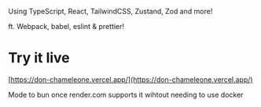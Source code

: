Using TypeScript, React, TailwindCSS, Zustand, Zod and more!

ft. Webpack, babel, eslint & prettier!

# Try it live

[https://don-chameleone.vercel.app/](https://don-chameleone.vercel.app/)

Mode to bun once render.com supports it wihtout needing to use docker
